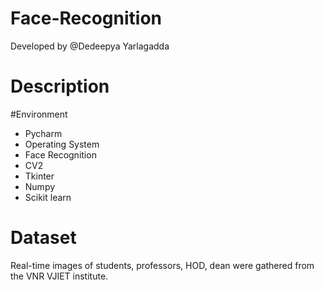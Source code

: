 # Face-Recognition
Developed by @Dedeepya Yarlagadda 

# Description 

#Environment
- Pycharm
- Operating System
- Face Recognition 
- CV2
- Tkinter 
- Numpy
- Scikit learn 

# Dataset

Real-time images of students, professors, HOD, dean were gathered from the VNR VJIET institute.
